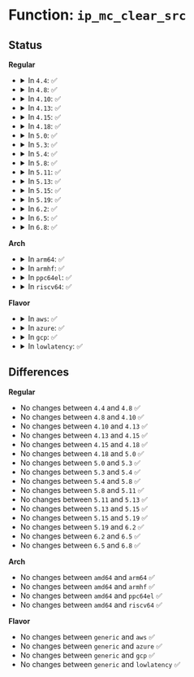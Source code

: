 # Function: <code>ip_mc_clear_src</code>

## Status
<b>Regular</b>
<ul>
<li>
<details>
<summary>In <code>4.4</code>: ✅</summary>

```c
void ip_mc_clear_src(struct ip_mc_list *pmc);
```

**Collision:** Unique Static

**Inline:** No

**Transformation:** False

**Instances:**

```
In net/ipv4/igmp.c (ffffffff81795200)
Location: net/ipv4/igmp.c:2023
Inline: False
Direct callers:
  - net/ipv4/igmp.c:igmpv3_clear_delrec
  - net/ipv4/igmp.c:ip_mc_dec_group
  - net/ipv4/igmp.c:ip_mc_destroy_dev
```
**Symbols:**

```
ffffffff81795200-ffffffff81795274: ip_mc_clear_src (STB_LOCAL)
```
</details>
</li>
<li>
<details>
<summary>In <code>4.8</code>: ✅</summary>

```c
void ip_mc_clear_src(struct ip_mc_list *pmc);
```

**Collision:** Unique Static

**Inline:** No

**Transformation:** False

**Instances:**

```
In net/ipv4/igmp.c (ffffffff81802be0)
Location: net/ipv4/igmp.c:2034
Inline: False
Direct callers:
  - net/ipv4/igmp.c:ip_mc_destroy_dev
  - net/ipv4/igmp.c:ip_mc_dec_group
  - net/ipv4/igmp.c:igmpv3_clear_delrec
```
**Symbols:**

```
ffffffff81802be0-ffffffff81802c54: ip_mc_clear_src (STB_LOCAL)
```
</details>
</li>
<li>
<details>
<summary>In <code>4.10</code>: ✅</summary>

```c
void ip_mc_clear_src(struct ip_mc_list *pmc);
```

**Collision:** Unique Static

**Inline:** No

**Transformation:** False

**Instances:**

```
In net/ipv4/igmp.c (ffffffff81833b80)
Location: net/ipv4/igmp.c:2072
Inline: False
Direct callers:
  - net/ipv4/igmp.c:ip_mc_dec_group
  - net/ipv4/igmp.c:igmpv3_clear_delrec
```
**Symbols:**

```
ffffffff81833b80-ffffffff81833bf4: ip_mc_clear_src (STB_LOCAL)
```
</details>
</li>
<li>
<details>
<summary>In <code>4.13</code>: ✅</summary>

```c
void ip_mc_clear_src(struct ip_mc_list *pmc);
```

**Collision:** Unique Static

**Inline:** No

**Transformation:** False

**Instances:**

```
In net/ipv4/igmp.c (ffffffff81855110)
Location: net/ipv4/igmp.c:2081
Inline: False
Direct callers:
  - net/ipv4/igmp.c:ip_mc_dec_group
  - net/ipv4/igmp.c:igmpv3_clear_delrec
```
**Symbols:**

```
ffffffff81855110-ffffffff818551a1: ip_mc_clear_src (STB_LOCAL)
```
</details>
</li>
<li>
<details>
<summary>In <code>4.15</code>: ✅</summary>

```c
void ip_mc_clear_src(struct ip_mc_list *pmc);
```

**Collision:** Unique Static

**Inline:** No

**Transformation:** False

**Instances:**

```
In net/ipv4/igmp.c (ffffffff818d4fb0)
Location: net/ipv4/igmp.c:2107
Inline: False
Direct callers:
  - net/ipv4/igmp.c:ip_mc_dec_group
  - net/ipv4/igmp.c:igmpv3_clear_delrec
```
**Symbols:**

```
ffffffff818d4fb0-ffffffff818d5041: ip_mc_clear_src (STB_LOCAL)
```
</details>
</li>
<li>
<details>
<summary>In <code>4.18</code>: ✅</summary>

```c
void ip_mc_clear_src(struct ip_mc_list *pmc);
```

**Collision:** Unique Static

**Inline:** No

**Transformation:** False

**Instances:**

```
In net/ipv4/igmp.c (ffffffff8192b910)
Location: net/ipv4/igmp.c:2118
Inline: False
Direct callers:
  - net/ipv4/igmp.c:ip_mc_dec_group
  - net/ipv4/igmp.c:igmpv3_clear_delrec
```
**Symbols:**

```
ffffffff8192b910-ffffffff8192b9a1: ip_mc_clear_src (STB_LOCAL)
```
</details>
</li>
<li>
<details>
<summary>In <code>5.0</code>: ✅</summary>

```c
void ip_mc_clear_src(struct ip_mc_list *pmc);
```

**Collision:** Unique Static

**Inline:** No

**Transformation:** False

**Instances:**

```
In net/ipv4/igmp.c (ffffffff8195ada0)
Location: net/ipv4/igmp.c:2134
Inline: False
Direct callers:
  - net/ipv4/igmp.c:ip_mc_dec_group
  - net/ipv4/igmp.c:igmpv3_clear_delrec
```
**Symbols:**

```
ffffffff8195ada0-ffffffff8195ae31: ip_mc_clear_src (STB_LOCAL)
```
</details>
</li>
<li>
<details>
<summary>In <code>5.3</code>: ✅</summary>

```c
void ip_mc_clear_src(struct ip_mc_list *pmc);
```

**Collision:** Unique Static

**Inline:** No

**Transformation:** False

**Instances:**

```
In net/ipv4/igmp.c (ffffffff819bfa40)
Location: net/ipv4/igmp.c:2136
Inline: False
Direct callers:
  - net/ipv4/igmp.c:__ip_mc_dec_group
  - net/ipv4/igmp.c:igmpv3_clear_delrec
```
**Symbols:**

```
ffffffff819bfa40-ffffffff819bfacb: ip_mc_clear_src (STB_LOCAL)
```
</details>
</li>
<li>
<details>
<summary>In <code>5.4</code>: ✅</summary>

```c
void ip_mc_clear_src(struct ip_mc_list *pmc);
```

**Collision:** Unique Static

**Inline:** No

**Transformation:** False

**Instances:**

```
In net/ipv4/igmp.c (ffffffff819f65e0)
Location: net/ipv4/igmp.c:2136
Inline: False
Direct callers:
  - net/ipv4/igmp.c:__ip_mc_dec_group
  - net/ipv4/igmp.c:igmpv3_clear_delrec
```
**Symbols:**

```
ffffffff819f65e0-ffffffff819f666b: ip_mc_clear_src (STB_LOCAL)
```
</details>
</li>
<li>
<details>
<summary>In <code>5.8</code>: ✅</summary>

```c
void ip_mc_clear_src(struct ip_mc_list *pmc);
```

**Collision:** Unique Static

**Inline:** No

**Transformation:** False

**Instances:**

```
In net/ipv4/igmp.c (ffffffff81ae49f0)
Location: net/ipv4/igmp.c:2134
Inline: False
Direct callers:
  - net/ipv4/igmp.c:__ip_mc_dec_group
  - net/ipv4/igmp.c:igmpv3_clear_delrec
```
**Symbols:**

```
ffffffff81ae49f0-ffffffff81ae4a7b: ip_mc_clear_src (STB_LOCAL)
```
</details>
</li>
<li>
<details>
<summary>In <code>5.11</code>: ✅</summary>

```c
void ip_mc_clear_src(struct ip_mc_list *pmc);
```

**Collision:** Unique Static

**Inline:** No

**Transformation:** False

**Instances:**

```
In net/ipv4/igmp.c (ffffffff81af1840)
Location: net/ipv4/igmp.c:2134
Inline: False
Direct callers:
  - net/ipv4/igmp.c:__ip_mc_dec_group
  - net/ipv4/igmp.c:igmpv3_clear_delrec
```
**Symbols:**

```
ffffffff81af1840-ffffffff81af18cb: ip_mc_clear_src (STB_LOCAL)
```
</details>
</li>
<li>
<details>
<summary>In <code>5.13</code>: ✅</summary>

```c
void ip_mc_clear_src(struct ip_mc_list *pmc);
```

**Collision:** Unique Static

**Inline:** No

**Transformation:** False

**Instances:**

```
In net/ipv4/igmp.c (ffffffff81add030)
Location: net/ipv4/igmp.c:2142
Inline: False
Direct callers:
  - net/ipv4/igmp.c:ip_mc_destroy_dev
  - net/ipv4/igmp.c:__ip_mc_dec_group
  - net/ipv4/igmp.c:igmpv3_clear_delrec
```
**Symbols:**

```
ffffffff81add030-ffffffff81add0bb: ip_mc_clear_src (STB_LOCAL)
```
</details>
</li>
<li>
<details>
<summary>In <code>5.15</code>: ✅</summary>

```c
void ip_mc_clear_src(struct ip_mc_list *pmc);
```

**Collision:** Unique Static

**Inline:** No

**Transformation:** False

**Instances:**

```
In net/ipv4/igmp.c (ffffffff81b9c420)
Location: net/ipv4/igmp.c:2142
Inline: False
Direct callers:
  - net/ipv4/igmp.c:ip_mc_destroy_dev
  - net/ipv4/igmp.c:__ip_mc_dec_group
  - net/ipv4/igmp.c:igmpv3_clear_delrec
```
**Symbols:**

```
ffffffff81b9c420-ffffffff81b9c4ab: ip_mc_clear_src (STB_LOCAL)
```
</details>
</li>
<li>
<details>
<summary>In <code>5.19</code>: ✅</summary>

```c
void ip_mc_clear_src(struct ip_mc_list *pmc);
```

**Collision:** Unique Static

**Inline:** No

**Transformation:** False

**Instances:**

```
In net/ipv4/igmp.c (ffffffff81d2e430)
Location: net/ipv4/igmp.c:2149
Inline: False
Direct callers:
  - net/ipv4/igmp.c:ip_mc_destroy_dev
  - net/ipv4/igmp.c:__ip_mc_dec_group
  - net/ipv4/igmp.c:igmpv3_clear_delrec
```
**Symbols:**

```
ffffffff81d2e430-ffffffff81d2e4c1: ip_mc_clear_src (STB_LOCAL)
```
</details>
</li>
<li>
<details>
<summary>In <code>6.2</code>: ✅</summary>

```c
void ip_mc_clear_src(struct ip_mc_list *pmc);
```

**Collision:** Unique Static

**Inline:** No

**Transformation:** False

**Instances:**

```
In net/ipv4/igmp.c (ffffffff81ef63c0)
Location: net/ipv4/igmp.c:2149
Inline: False
Direct callers:
  - net/ipv4/igmp.c:ip_mc_destroy_dev
  - net/ipv4/igmp.c:__ip_mc_dec_group
  - net/ipv4/igmp.c:igmpv3_clear_delrec
```
**Symbols:**

```
ffffffff81ef63c0-ffffffff81ef6451: ip_mc_clear_src (STB_LOCAL)
```
</details>
</li>
<li>
<details>
<summary>In <code>6.5</code>: ✅</summary>

```c
void ip_mc_clear_src(struct ip_mc_list *pmc);
```

**Collision:** Unique Static

**Inline:** No

**Transformation:** False

**Instances:**

```
In net/ipv4/igmp.c (ffffffff81f55e30)
Location: net/ipv4/igmp.c:2150
Inline: False
Direct callers:
  - net/ipv4/igmp.c:ip_mc_destroy_dev
  - net/ipv4/igmp.c:__ip_mc_dec_group
  - net/ipv4/igmp.c:igmpv3_clear_delrec
```
**Symbols:**

```
ffffffff81f55e30-ffffffff81f55ec1: ip_mc_clear_src (STB_LOCAL)
```
</details>
</li>
<li>
<details>
<summary>In <code>6.8</code>: ✅</summary>

```c
void ip_mc_clear_src(struct ip_mc_list *pmc);
```

**Collision:** Unique Static

**Inline:** No

**Transformation:** False

**Instances:**

```
In net/ipv4/igmp.c (ffffffff8201c2a0)
Location: net/ipv4/igmp.c:2152
Inline: False
Direct callers:
  - net/ipv4/igmp.c:ip_mc_destroy_dev
  - net/ipv4/igmp.c:__ip_mc_dec_group
  - net/ipv4/igmp.c:igmpv3_clear_delrec
```
**Symbols:**

```
ffffffff8201c2a0-ffffffff8201c331: ip_mc_clear_src (STB_LOCAL)
```
</details>
</li>
</ul>
<b>Arch</b>
<ul>
<li>
<details>
<summary>In <code>arm64</code>: ✅</summary>

```c
void ip_mc_clear_src(struct ip_mc_list *pmc);
```

**Collision:** Unique Static

**Inline:** No

**Transformation:** False

**Instances:**

```
In net/ipv4/igmp.c (ffff800010caed70)
Location: net/ipv4/igmp.c:2136
Inline: False
Direct callers:
  - net/ipv4/igmp.c:__ip_mc_dec_group
  - net/ipv4/igmp.c:igmpv3_clear_delrec
```
**Symbols:**

```
ffff800010caed70-ffff800010caee54: ip_mc_clear_src (STB_LOCAL)
```
</details>
</li>
<li>
<details>
<summary>In <code>armhf</code>: ✅</summary>

```c
void ip_mc_clear_src(struct ip_mc_list *pmc);
```

**Collision:** Unique Static

**Inline:** No

**Transformation:** False

**Instances:**

```
In net/ipv4/igmp.c (c0db96e0)
Location: net/ipv4/igmp.c:2136
Inline: False
Direct callers:
  - net/ipv4/igmp.c:__ip_mc_dec_group
  - net/ipv4/igmp.c:igmpv3_clear_delrec
```
**Symbols:**

```
c0db96e0-c0db976c: ip_mc_clear_src (STB_LOCAL)
```
</details>
</li>
<li>
<details>
<summary>In <code>ppc64el</code>: ✅</summary>

```c
void ip_mc_clear_src(struct ip_mc_list *pmc);
```

**Collision:** Unique Static

**Inline:** No

**Transformation:** False

**Instances:**

```
In net/ipv4/igmp.c (c000000000dc31a0)
Location: net/ipv4/igmp.c:2136
Inline: False
Direct callers:
  - net/ipv4/igmp.c:__ip_mc_dec_group
  - net/ipv4/igmp.c:igmpv3_clear_delrec
```
**Symbols:**

```
c000000000dc31a0-c000000000dc3274: ip_mc_clear_src (STB_LOCAL)
```
</details>
</li>
<li>
<details>
<summary>In <code>riscv64</code>: ✅</summary>

```c
void ip_mc_clear_src(struct ip_mc_list *pmc);
```

**Collision:** Unique Static

**Inline:** No

**Transformation:** False

**Instances:**

```
In net/ipv4/igmp.c (ffffffe000806de2)
Location: net/ipv4/igmp.c:2136
Inline: False
Direct callers:
  - net/ipv4/igmp.c:__ip_mc_dec_group
  - net/ipv4/igmp.c:igmpv3_clear_delrec
```
**Symbols:**

```
ffffffe000806de2-ffffffe000806e6a: ip_mc_clear_src (STB_LOCAL)
```
</details>
</li>
</ul>
<b>Flavor</b>
<ul>
<li>
<details>
<summary>In <code>aws</code>: ✅</summary>

```c
void ip_mc_clear_src(struct ip_mc_list *pmc);
```

**Collision:** Unique Static

**Inline:** No

**Transformation:** False

**Instances:**

```
In net/ipv4/igmp.c (ffffffff81996380)
Location: net/ipv4/igmp.c:2136
Inline: False
Direct callers:
  - net/ipv4/igmp.c:__ip_mc_dec_group
  - net/ipv4/igmp.c:igmpv3_clear_delrec
```
**Symbols:**

```
ffffffff81996380-ffffffff8199640b: ip_mc_clear_src (STB_LOCAL)
```
</details>
</li>
<li>
<details>
<summary>In <code>azure</code>: ✅</summary>

```c
void ip_mc_clear_src(struct ip_mc_list *pmc);
```

**Collision:** Unique Static

**Inline:** No

**Transformation:** False

**Instances:**

```
In net/ipv4/igmp.c (ffffffff8194fe40)
Location: net/ipv4/igmp.c:2136
Inline: False
Direct callers:
  - net/ipv4/igmp.c:__ip_mc_dec_group
  - net/ipv4/igmp.c:igmpv3_clear_delrec
```
**Symbols:**

```
ffffffff8194fe40-ffffffff8194fecb: ip_mc_clear_src (STB_LOCAL)
```
</details>
</li>
<li>
<details>
<summary>In <code>gcp</code>: ✅</summary>

```c
void ip_mc_clear_src(struct ip_mc_list *pmc);
```

**Collision:** Unique Static

**Inline:** No

**Transformation:** False

**Instances:**

```
In net/ipv4/igmp.c (ffffffff81a00c20)
Location: net/ipv4/igmp.c:2136
Inline: False
Direct callers:
  - net/ipv4/igmp.c:__ip_mc_dec_group
  - net/ipv4/igmp.c:igmpv3_clear_delrec
```
**Symbols:**

```
ffffffff81a00c20-ffffffff81a00cab: ip_mc_clear_src (STB_LOCAL)
```
</details>
</li>
<li>
<details>
<summary>In <code>lowlatency</code>: ✅</summary>

```c
void ip_mc_clear_src(struct ip_mc_list *pmc);
```

**Collision:** Unique Static

**Inline:** No

**Transformation:** False

**Instances:**

```
In net/ipv4/igmp.c (ffffffff81a0b0a0)
Location: net/ipv4/igmp.c:2136
Inline: False
Direct callers:
  - net/ipv4/igmp.c:__ip_mc_dec_group
  - net/ipv4/igmp.c:igmpv3_clear_delrec
```
**Symbols:**

```
ffffffff81a0b0a0-ffffffff81a0b12b: ip_mc_clear_src (STB_LOCAL)
```
</details>
</li>
</ul>

## Differences
<b>Regular</b>
<ul>
<li>
No changes between <code>4.4</code> and <code>4.8</code> ✅
</li>
<li>
No changes between <code>4.8</code> and <code>4.10</code> ✅
</li>
<li>
No changes between <code>4.10</code> and <code>4.13</code> ✅
</li>
<li>
No changes between <code>4.13</code> and <code>4.15</code> ✅
</li>
<li>
No changes between <code>4.15</code> and <code>4.18</code> ✅
</li>
<li>
No changes between <code>4.18</code> and <code>5.0</code> ✅
</li>
<li>
No changes between <code>5.0</code> and <code>5.3</code> ✅
</li>
<li>
No changes between <code>5.3</code> and <code>5.4</code> ✅
</li>
<li>
No changes between <code>5.4</code> and <code>5.8</code> ✅
</li>
<li>
No changes between <code>5.8</code> and <code>5.11</code> ✅
</li>
<li>
No changes between <code>5.11</code> and <code>5.13</code> ✅
</li>
<li>
No changes between <code>5.13</code> and <code>5.15</code> ✅
</li>
<li>
No changes between <code>5.15</code> and <code>5.19</code> ✅
</li>
<li>
No changes between <code>5.19</code> and <code>6.2</code> ✅
</li>
<li>
No changes between <code>6.2</code> and <code>6.5</code> ✅
</li>
<li>
No changes between <code>6.5</code> and <code>6.8</code> ✅
</li>
</ul>
<b>Arch</b>
<ul>
<li>
No changes between <code>amd64</code> and <code>arm64</code> ✅
</li>
<li>
No changes between <code>amd64</code> and <code>armhf</code> ✅
</li>
<li>
No changes between <code>amd64</code> and <code>ppc64el</code> ✅
</li>
<li>
No changes between <code>amd64</code> and <code>riscv64</code> ✅
</li>
</ul>
<b>Flavor</b>
<ul>
<li>
No changes between <code>generic</code> and <code>aws</code> ✅
</li>
<li>
No changes between <code>generic</code> and <code>azure</code> ✅
</li>
<li>
No changes between <code>generic</code> and <code>gcp</code> ✅
</li>
<li>
No changes between <code>generic</code> and <code>lowlatency</code> ✅
</li>
</ul>
